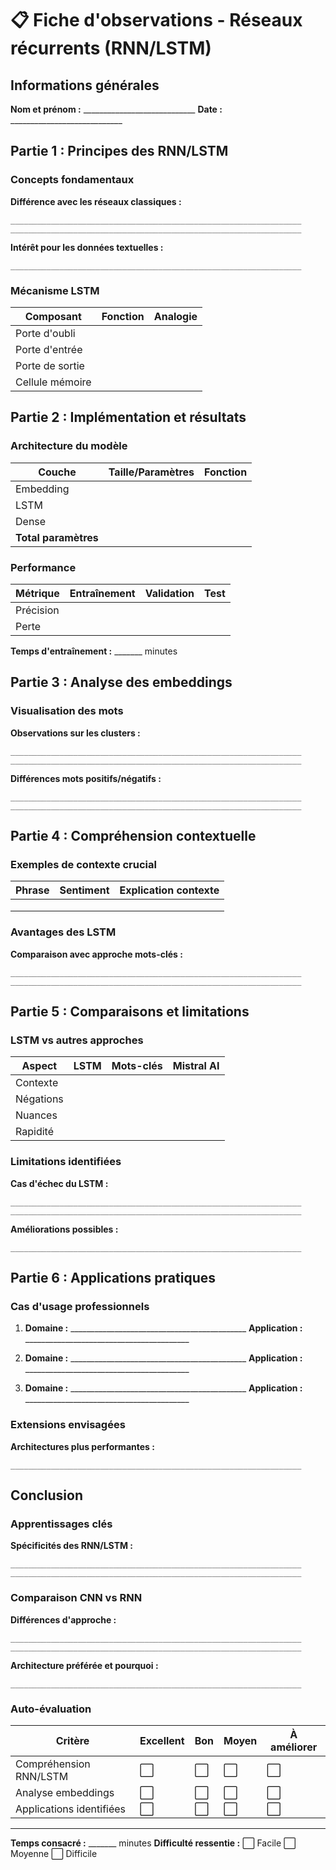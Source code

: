 # 📋 Fiche d'observations - Réseaux récurrents (RNN/LSTM)

## Informations générales
**Nom et prénom :** ____________________________
**Date :** ____________________________

## Partie 1 : Principes des RNN/LSTM

### Concepts fondamentaux
**Différence avec les réseaux classiques :**
```
_________________________________________________________________
_________________________________________________________________
```

**Intérêt pour les données textuelles :**
```
_________________________________________________________________
```

### Mécanisme LSTM
| Composant | Fonction | Analogie |
|-----------|----------|----------|
| Porte d'oubli | | |
| Porte d'entrée | | |
| Porte de sortie | | |
| Cellule mémoire | | |

## Partie 2 : Implémentation et résultats

### Architecture du modèle
| Couche | Taille/Paramètres | Fonction |
|--------|-------------------|----------|
| Embedding | | |
| LSTM | | |
| Dense | | |
| **Total paramètres** | | |

### Performance
| Métrique | Entraînement | Validation | Test |
|----------|--------------|------------|------|
| Précision | | | |
| Perte | | | |

**Temps d'entraînement :** _______ minutes

## Partie 3 : Analyse des embeddings

### Visualisation des mots
**Observations sur les clusters :**
```
_________________________________________________________________
_________________________________________________________________
```

**Différences mots positifs/négatifs :**
```
_________________________________________________________________
_________________________________________________________________
```

## Partie 4 : Compréhension contextuelle

### Exemples de contexte crucial
| Phrase | Sentiment | Explication contexte |
|--------|-----------|---------------------|
| | | |
| | | |
| | | |

### Avantages des LSTM
**Comparaison avec approche mots-clés :**
```
_________________________________________________________________
_________________________________________________________________
```

## Partie 5 : Comparaisons et limitations

### LSTM vs autres approches
| Aspect | LSTM | Mots-clés | Mistral AI |
|--------|------|-----------|------------|
| Contexte | | | |
| Négations | | | |
| Nuances | | | |
| Rapidité | | | |

### Limitations identifiées
**Cas d'échec du LSTM :**
```
_________________________________________________________________
_________________________________________________________________
```

**Améliorations possibles :**
```
_________________________________________________________________
```

## Partie 6 : Applications pratiques

### Cas d'usage professionnels
1. **Domaine :** ____________________________________________
   **Application :** _________________________________________

2. **Domaine :** ____________________________________________
   **Application :** _________________________________________

3. **Domaine :** ____________________________________________
   **Application :** _________________________________________

### Extensions envisagées
**Architectures plus performantes :**
```
_________________________________________________________________
```

## Conclusion

### Apprentissages clés
**Spécificités des RNN/LSTM :**
```
_________________________________________________________________
_________________________________________________________________
```

### Comparaison CNN vs RNN
**Différences d'approche :**
```
_________________________________________________________________
_________________________________________________________________
```

**Architecture préférée et pourquoi :**
```
_________________________________________________________________
```

### Auto-évaluation
| Critère | Excellent | Bon | Moyen | À améliorer |
|---------|-----------|-----|-------|-------------|
| Compréhension RNN/LSTM | ⬜ | ⬜ | ⬜ | ⬜ |
| Analyse embeddings | ⬜ | ⬜ | ⬜ | ⬜ |
| Applications identifiées | ⬜ | ⬜ | ⬜ | ⬜ |

---
**Temps consacré :** _______ minutes
**Difficulté ressentie :** ⬜ Facile ⬜ Moyenne ⬜ Difficile
```
